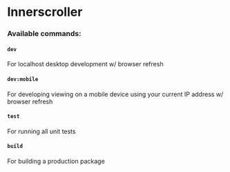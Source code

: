 # Innerscroller

### Available commands:

#### `dev`

For localhost desktop development w/ browser refresh

#### `dev:mobile`

For developing viewing on a mobile device using your current IP address w/ browser refresh

#### `test`

For running all unit tests

#### `build`

For building a production package
